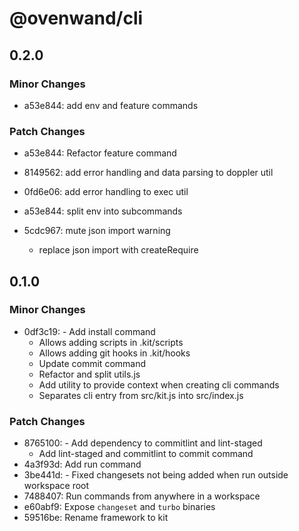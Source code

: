 # @ovenwand/cli

## 0.2.0

### Minor Changes

- a53e844: add env and feature commands

### Patch Changes

- a53e844: Refactor feature command
- 8149562: add error handling and data parsing to doppler util
- 0fd6e06: add error handling to exec util
- a53e844: split env into subcommands
- 5cdc967: mute json import warning

  - replace json import with createRequire

## 0.1.0

### Minor Changes

- 0df3c19: - Add install command
  - Allows adding scripts in .kit/scripts
  - Allows adding git hooks in .kit/hooks
  - Update commit command
  - Refactor and split utils.js
  - Add utility to provide context when creating cli commands
  - Separates cli entry from src/kit.js into src/index.js

### Patch Changes

- 8765100: - Add dependency to commitlint and lint-staged
  - Add lint-staged and commitlint to commit command
- 4a3f93d: Add run command
- 3be441d: - Fixed changesets not being added when run outside workspace root
- 7488407: Run commands from anywhere in a workspace
- e60abf9: Expose `changeset` and `turbo` binaries
- 59516be: Rename framework to kit
